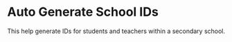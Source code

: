 # Auto Generate School IDs
This help generate IDs for students and teachers within a secondary school.